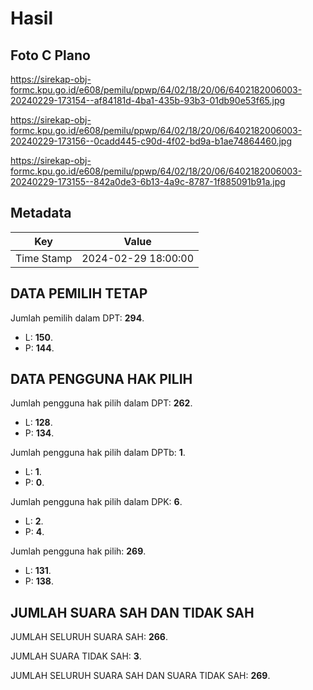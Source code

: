 # Hasil

## Foto C Plano

https://sirekap-obj-formc.kpu.go.id/e608/pemilu/ppwp/64/02/18/20/06/6402182006003-20240229-173154--af84181d-4ba1-435b-93b3-01db90e53f65.jpg

https://sirekap-obj-formc.kpu.go.id/e608/pemilu/ppwp/64/02/18/20/06/6402182006003-20240229-173156--0cadd445-c90d-4f02-bd9a-b1ae74864460.jpg

https://sirekap-obj-formc.kpu.go.id/e608/pemilu/ppwp/64/02/18/20/06/6402182006003-20240229-173155--842a0de3-6b13-4a9c-8787-1f885091b91a.jpg


## Metadata

| Key        | Value               |
| ---------- | ------------------- |
| Time Stamp | 2024-02-29 18:00:00 |


## DATA PEMILIH TETAP

Jumlah pemilih dalam DPT: **294**.
 * L: **150**.
 * P: **144**.

## DATA PENGGUNA HAK PILIH

Jumlah pengguna hak pilih dalam DPT: **262**.
 * L: **128**.
 * P: **134**.

Jumlah pengguna hak pilih dalam DPTb: **1**.
 * L: **1**.
 * P: **0**.

Jumlah pengguna hak pilih dalam DPK: **6**.
 * L: **2**.
 * P: **4**.

Jumlah pengguna hak pilih: **269**.
 * L: **131**.
 * P: **138**.

## JUMLAH SUARA SAH DAN TIDAK SAH

JUMLAH SELURUH SUARA SAH: **266**.

JUMLAH SUARA TIDAK SAH: **3**.

JUMLAH SELURUH SUARA SAH DAN SUARA TIDAK SAH: **269**.


